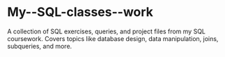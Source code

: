 # My--SQL-classes--work
A collection of SQL exercises, queries, and project files from my SQL coursework. Covers topics like database design, data manipulation, joins, subqueries, and more.
